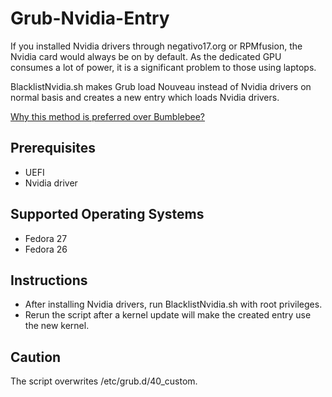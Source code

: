# Grub-Nvidia-Entry
If you installed Nvidia drivers through negativo17.org or RPMfusion, the Nvidia card would always be on by default. As the dedicated GPU consumes a lot of power, it is a significant problem to those using laptops.

BlacklistNvidia.sh makes Grub load Nouveau instead of Nvidia drivers on normal basis and creates a new entry which loads Nvidia drivers.

[Why this method is preferred over Bumblebee?](https://superdanby.github.io/Blog/dealing-with-nvidia-optimus.html)

## Prerequisites
* UEFI
* Nvidia driver

## Supported Operating Systems
* Fedora 27
* Fedora 26

## Instructions
* After installing Nvidia drivers, run BlacklistNvidia.sh with root privileges.
* Rerun the script after a kernel update will make the created entry use the new kernel.

## Caution
The script overwrites /etc/grub.d/40_custom.
